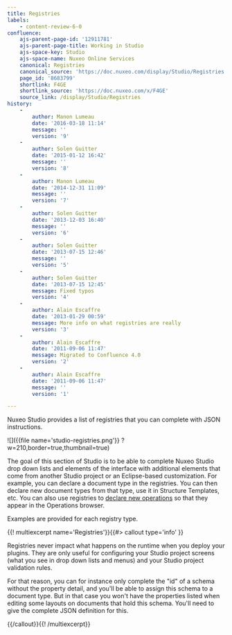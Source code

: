 ```yaml
---
title: Registries
labels:
    - content-review-6-0
confluence:
    ajs-parent-page-id: '12911781'
    ajs-parent-page-title: Working in Studio
    ajs-space-key: Studio
    ajs-space-name: Nuxeo Online Services
    canonical: Registries
    canonical_source: 'https://doc.nuxeo.com/display/Studio/Registries'
    page_id: '8683799'
    shortlink: F4GE
    shortlink_source: 'https://doc.nuxeo.com/x/F4GE'
    source_link: /display/Studio/Registries
history:
    - 
        author: Manon Lumeau
        date: '2016-03-18 11:14'
        message: ''
        version: '9'
    - 
        author: Solen Guitter
        date: '2015-01-12 16:42'
        message: ''
        version: '8'
    - 
        author: Manon Lumeau
        date: '2014-12-31 11:09'
        message: ''
        version: '7'
    - 
        author: Solen Guitter
        date: '2013-12-03 16:40'
        message: ''
        version: '6'
    - 
        author: Solen Guitter
        date: '2013-07-15 12:46'
        message: ''
        version: '5'
    - 
        author: Solen Guitter
        date: '2013-07-15 12:45'
        message: Fixed typos
        version: '4'
    - 
        author: Alain Escaffre
        date: '2013-01-29 00:59'
        message: More info on what registries are really
        version: '3'
    - 
        author: Alain Escaffre
        date: '2011-09-06 11:47'
        message: Migrated to Confluence 4.0
        version: '2'
    - 
        author: Alain Escaffre
        date: '2011-09-06 11:47'
        message: ''
        version: '1'

---
```

Nuxeo Studio provides a list of registries that you can complete with JSON instructions.

![]({{file name='studio-registries.png'}} ?w=210,border=true,thumbnail=true)

The goal of this section of Studio is to be able to complete Nuxeo Studio drop down lists and elements of the interface with additional elements that come from another Studio project or an Eclipse-based customization. For example, you can declare a document type in the registries. You can then declare new document types from that type, use it in Structure Templates, etc. You can also use registries to [declare new operations](http://doc.nuxeo.com/display/Studio/Referencing+an+Externally+Defined+Operation) so that they appear in the Operations browser.

Examples are provided for each registry type.

{{! multiexcerpt name='Registries'}}{{#> callout type='info' }}

Registries never impact what happens on the runtime when you deploy your plugins. They are only useful for configuring your Studio project screens (what you see in drop down lists and menus) and your Studio project validation rules.

For that reason, you can for instance only complete the "id" of a schema without the property detail, and you'll be able to assign this schema to a document type. But in that case you won't have the properties listed when editing some layouts on documents that hold this schema. You'll need to give the complete JSON definition for this.

{{/callout}}{{! /multiexcerpt}}